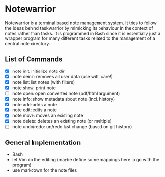 Notewarrior
===========

Notewarrior is a terminal based note management system.
It tries to follow the ideas behind taskwarrior by mimicking its behaviour in the
context of notes rather than tasks.
It is programmed in Bash since it is essentially just a wrapper program for many
different tasks related to the management of a central note directory.


List of Commands
----------------

* [x] note init: initialize note dir
* [x] note deinit: removes all user data (use with care!)
* [x] note list: list notes (with filters)
* [x] note show: print note
* [ ] note open: open converted note (pdf/html argument)
* [x] note info: show metadata about note (incl. history)
* [x] note add: adds a note
* [x] note edit: edits a note
* [x] note move: moves an existing note
* [x] note delete: deletes an existing note (or multiple)
* [ ] note undo/redo: un/redo last change (based on git history)

General Implementation
----------------------

* Bash
* let Vim do the editing (maybe define some mappings here to go with the program)
* use markdown for the note files



